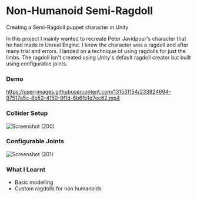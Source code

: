 # Non-Humanoid Semi-Ragdoll
Creating a Semi-Ragdoll puppet character in Unity

In this project I mainly wanted to recreate Peter Javidpour's character that he had made in Unreal Engine. I knew the character was a ragdoll and after many trial and errors. I landed on a technique of using ragdolls for just the limbs. The ragdoll isn't created using Unity's default ragdoll creator but built using configurable joints.


### Demo
https://user-images.githubusercontent.com/131531154/233824694-97517a5c-8b53-4150-9f1d-6b6fb1d7ec62.mp4

### Collider Setup
![Screenshot (200)](https://user-images.githubusercontent.com/131531154/233824179-a2417f27-4689-4274-8fba-e8b84f10b3bf.png)

### Configurable Joints
![Screenshot (201)](https://user-images.githubusercontent.com/131531154/233824244-97b26b76-2dfb-4d68-9a9f-1665fecd68b9.png)

### What I Learnt
 - Basic modelling
 - Custom ragdolls for non humanoids
